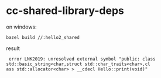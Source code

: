 # cc-shared-library-deps

on windows:
```
bazel build //:hello2_shared
```
result
```
 error LNK2019: unresolved external symbol "public: class std::basic_string<char,struct std::char_traits<char>,cl
ass std::allocator<char> > __cdecl Hello::print(void)"
```
